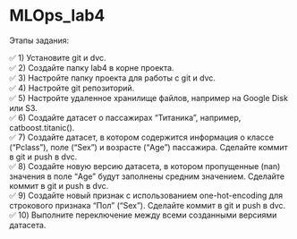 # MLOps_lab4

Этапы задания: 

:white_check_mark: 1) Установите git и dvc.   
:white_check_mark: 2) Создайте папку lab4 в корне проекта.  
:white_check_mark: 3) Настройте папку проекта для работы с git и dvc.  
:white_check_mark: 4) Настройте git репозиторий.  
:white_check_mark: 5) Настройте удаленное хранилище файлов, например на Google Disk или S3.  
:white_check_mark: 6) Создайте датасет о пассажирах “Титаника”, например, catboost.titanic().  
:white_check_mark: 7) Создайте датасет, в котором содержится информация о классе (“Pclass”),  поле (“Sex”) и возрасте (“Age”) пассажира. Сделайте коммит в git и push в dvc.  
:white_check_mark: 8) Создайте новую версию датасета, в котором пропущенные (nan) значения в поле “Age” будут заполнены средним значением. Сделайте коммит в git и push в dvc.  
:white_check_mark: 9) Создайте новый признак с использованием one-hot-encoding для строкового признака “Пол” (“Sex”). Сделайте коммит в git и push в dvc.  
:white_check_mark: 10) Выполните переключение между всеми созданными версиями датасета.
